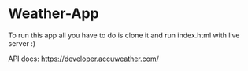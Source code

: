 # Weather-App

To run this app all you have to do is clone it and run index.html with live server :)

API docs: https://developer.accuweather.com/
